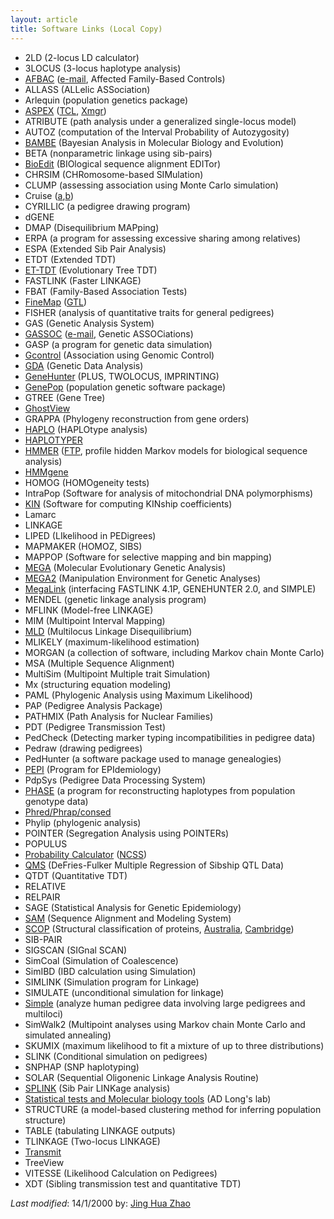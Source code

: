 ```yaml
---
layout: article
title: Software Links (Local Copy)
---
```


*   2LD (2-locus LD calculator)
*   3LOCUS (3-locus haplotype analysis)
*   [AFBAC](http://alleleb.biol.berkeley.edu/~mpn/afbac.html) ([e-mail](mailto:mpn@alleleb.biol.berkeley.edu), Affected Family-Based Controls)
*   ALLASS (ALLelic ASSociation)
*   Arlequin (population genetics package)
*   [ASPEX](ftp://lahmed.stanford.edu/pub/aspex) ([TCL](http://www.sco.com/Technology/tcl/Tcl.html), [Xmgr](http://plasma-gate.weizmann.ac.il/Xmgr/))
*   ATRIBUTE (path analysis under a generalized single-locus model)
*   AUTOZ (computation of the Interval Probability of Autozygosity)
*   [BAMBE](http://www.mathcs.duq.edu/larget/bambe.html) (Bayesian Analysis in Molecular Biology and Evolution)
*   BETA (nonparametric linkage using sib-pairs)
*   [BioEdit](http://www.mbio.ncsu.edu/BioEdit/bioedit.html) (BIOlogical sequence alignment EDITor)
*   CHRSIM (CHRomosome-based SIMulation)
*   CLUMP (assessing association using Monte Carlo simulation)
*   Cruise ([a](http://www.wpi.edu/~hkim/cruise),[b](http://www.stat.wisc.edu/~loh/cruise.html))
*   CYRILLIC (a pedigree drawing program)
*   dGENE
*   DMAP (Disequilibrium MAPping)
*   ERPA (a program for assessing excessive sharing among relatives)
*   ESPA (Extended Sib Pair Analysis)
*   ETDT (Extended TDT)
*   [ET-TDT](http://wpicr.wpic.pitt.edu/WPICCompGen/) (Evolutionary Tree TDT)
*   FASTLINK (Faster LINKAGE)
*   FBAT (Family-Based Association Tests)
*   [FineMap](http://www.stat.cmu.edu/~roeder/) ([GTL](http://www.fmi.uni-passau.de/Graphlet/GTL/))
*   FISHER (analysis of quantitative traits for general pedigrees)
*   GAS (Genetic Analysis System)
*   [GASSOC](http://www.mayo.edu/statgen/gassoc/) ([e-mail](mailto:rowland@mayo.edu), Genetic ASSOCiations)
*   GASP (a program for genetic data simulation)
*   [Gcontrol](http://www.stat.cmu.edu/~roeder/) (Association using Genomic Control)
*   [GDA](http://lewis.eeb.uconn.edu/lewishome/software.html) (Genetic Data Analysis)
*   [GeneHunter](http://www.fhcrc.org/labs/kruglyak/) (PLUS, TWOLOCUS, IMPRINTING)
*   [GenePop](http://www.cefe.cnrs-mop.fr/) (population genetic software package)
*   GTREE (Gene Tree)
*   [GhostView](http://www.cs.wisc.edu/~ghost/gsview/)
*   GRAPPA (Phylogeny reconstruction from gene orders)
*   [HAPLO](http://krunch.med.yale.edu/haplo/) (HAPLOtype analysis)
*   [HAPLOTYPER](http://www.people.fas.harvard.edu/~junliu/index1.html#Computational_Biology)
*   [HMMER](http://hmmer.wustl.edu/) ([FTP](ftp://ftp.genetics.wustl.edu/pub/eddy/hmmer/), profile hidden Markov models for biological sequence analysis)
*   [HMMgene](http://www.cbs.dtu.dk/services/HMMgene/)
*   HOMOG (HOMOgeneity tests)
*   IntraPop (Software for analysis of mitochondrial DNA polymorphisms)
*   [KIN](http://gnome.agrenv.mcgill.ca/) (Software for computing KINship coefficients)
*   Lamarc
*   LINKAGE
*   LIPED (LIkelihood in PEDigrees)
*   MAPMAKER (HOMOZ, SIBS)
*   MAPPOP (Software for selective mapping and bin mapping)
*   [MEGA](http://www.megasoftware.net/) (Molecular Evolutionary Genetic Analysis)
*   [MEGA2](http://watson.hgen.pitt.edu/mega2.html) (Manipulation Environment for Genetic Analyses)
*   [MegaLink](http://pegasus.med.ohio-state.edu/) (interfacing FASTLINK 4.1P, GENEHUNTER 2.0, and SIMPLE)
*   MENDEL (genetic linkage analysis program)
*   MFLINK (Model-free LINKAGE)
*   MIM (Multipoint Interval Mapping)
*   [MLD](ftp://statgen.ncsu.edu/pub/zaykin/) (Multilocus Linkage Disequilibrium)
*   MLIKELY (maximum-likelihood estimation)
*   MORGAN (a collection of software, including Markov chain Monte Carlo)
*   MSA (Multiple Sequence Alignment)
*   MultiSim (Multipoint Multiple trait Simulation)
*   Mx (structuring equation modeling)
*   PAML (Phylogenic Analysis using Maximum Likelihood)
*   PAP (Pedigree Analysis Package)
*   PATHMIX (Path Analysis for Nuclear Families)
*   PDT (Pedigree Transmission Test)
*   PedCheck (Detecting marker typing incompatibilities in pedigree data)
*   Pedraw (drawing pedigrees)
*   PedHunter (a software package used to manage genealogies)
*   [PEPI](http://www.myatt.demon.co.uk/index.htm) (Program for EPIdemiology)
*   PdpSys (Pedigree Data Processing System)
*   [PHASE](http://www.stats.ox.ac.uk/mathgen/software.html) (a program for reconstructing haplotypes from population genotype data)
*   [Phred/Phrap/consed](http://bozeman.mbt.washington.edu/)
*   Phylip (phylogenic analysis)
*   POINTER (Segregation Analysis using POINTERs)
*   POPULUS
*   [Probability Calculator](http://icwlin.icw.com/ncss/ncsscalc.zip) ([NCSS](http://www.megasoftware.net/))
*   [QMS](http://ibgwww.Colorado.EDU/~lessem/software/qms2.html) (DeFries-Fulker Multiple Regression of Sibship QTL Data)
*   QTDT (Quantitative TDT)
*   RELATIVE
*   RELPAIR
*   SAGE (Statistical Analysis for Genetic Epidemiology)
*   [SAM](http://www.cse.ucsc.edu/research/compbio/sam.html) (Sequence Alignment and Modeling System)
*   [SCOP](http://scop.berkeley.edu/) (Structural classification of proteins, [Australia](http://scop.wehi.edu.au/scop/), [Cambridge](http://scop.mrc-lmb.cam.ac.uk/scop/))
*   SIB-PAIR
*   SIGSCAN (SIGnal SCAN)
*   SimCoal (Simulation of Coalescence)
*   SimIBD (IBD calculation using Simulation)
*   SIMLINK (Simulation program for Linkage)
*   SIMULATE (unconditional simulation for linkage)
*   [Simple](http://pegasus.med.ohio-state.edu/) (analyze human pedigree data involving large pedigrees and multiloci)
*   SimWalk2 (Multipoint analyses using Markov chain Monte Carlo and simulated annealing)
*   SKUMIX (maximum likelihood to fit a mixture of up to three distributions)
*   SLINK (Conditional simulation on pedigrees)
*   SNPHAP (SNP haplotyping)
*   SOLAR (Sequential Oligonenic Linkage Analysis Routine)
*   [SPLINK](http://www.mrc-bsu.cam.ac.uk/pub/methodology/genetics/) (Sib Pair LINKage analysis)
*   [Statistical tests and Molecular biology tools](http://hjmuller.bio.uci.edu/~labhome/tools.html) (AD Long's lab)
*   STRUCTURE (a model-based clustering method for inferring population structure)
*   TABLE (tabulating LINKAGE outputs)
*   TLINKAGE (Two-locus LINKAGE)
*   [Transmit](http://www-gene.cimr.cam.ac.uk/clayton/software/)
*   TreeView
*   VITESSE (Likelihood Calculation on Pedigrees)
*   XDT (Sibling transmission test and quantitative TDT)

*Last modified*: 14/1/2000 by: [Jing Hua Zhao](mailto:j.zhao@iop.kcl.ac.uk)

